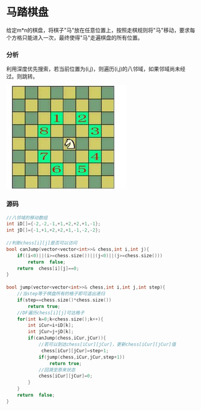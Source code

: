 # 马踏棋盘


给定m*n的棋盘，将棋子"马"放在任意位置上，按照走棋规则将"马"移动，要求每个方格只能进入一次，最终使得"马"走遍棋盘的所有位置。

### 分析

利用深度优先搜索，若当前位置为(i,j)，则遍历(i,j)的八邻域，如果邻域尚未经过。则跳转。

![](../img/58.png)

### 源码

```cpp
//八邻域的移动数组
int iD[]={-2,-2,-1,+1,+2,+2,+1,-1};
int jD[]={-1,+1,+2,+2,+1,-1,-2,-2};

//判断chess[i][j]是否可以访问
bool canJump(vector<vector<int>>& chess,int i,int j){
    if((i<0)||(i>=chess.size())||(j<0)||(j>=chess.size()))
        return  false;
    return  chess[i][j]==0;
}

bool jump(vector<vector<int>>& chess,int i,int j,int step){
    //当step等于棋盘所有的格子即可退出递归
    if(step==chess.size()*chess.size())
        return true;
    //DF遍历chess[i][j]可达格子
    for(int k=0;k<chess.size();k++){
        int iCur=i+iD[k];
        int jCur=j+jD[k];
        if(canJump(chess,iCur,jCur)){
            //若可以到达chess[iCur][jCur]，更新chess[iCur][jCur]值
             chess[iCur][jCur]=step+1;
            if(jump(chess,iCur,jCur,step+1))
                return true;
            //回溯至原来状态
            chess[iCur][jCur]=0;
        }
    }
    return  false;
}
```
